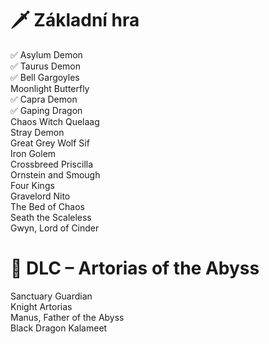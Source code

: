 # 🗡️ Základní hra<br>
✅ Asylum Demon<br>
✅ Taurus Demon<br>
✅ Bell Gargoyles<br>
Moonlight Butterfly<br>
✅ Capra Demon<br>
✅ Gaping Dragon<br>
Chaos Witch Quelaag<br>
Stray Demon<br>
Great Grey Wolf Sif<br>
Iron Golem<br>
Crossbreed Priscilla<br>
Ornstein and Smough<br>
Four Kings<br>
Gravelord Nito<br>
The Bed of Chaos<br>
Seath the Scaleless<br>
Gwyn, Lord of Cinder<br>

# 🌌 DLC – Artorias of the Abyss
Sanctuary Guardian<br>
Knight Artorias<br>
Manus, Father of the Abyss<br>
Black Dragon Kalameet<br>
